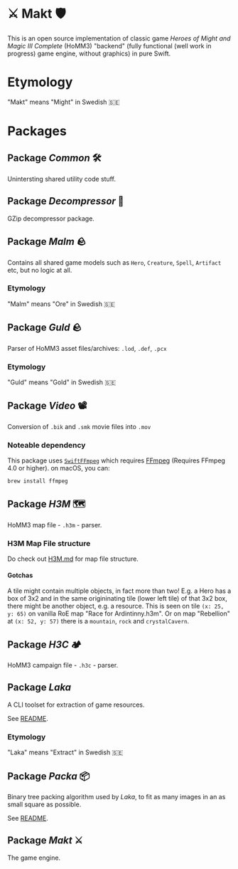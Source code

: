 # ⚔️ Makt 🛡
This is an open source implementation of classic game *Heroes of Might and Magic III Complete* (HoMM3) "backend" (fully functional (well work in progress) game engine, without graphics) in pure Swift.

# Etymology
"Makt" means "Might" in Swedish 🇸🇪

# Packages

## Package *Common* 🛠
Unintersting shared utility code stuff.

## Package *Decompressor* 📖
GZip decompressor package.

## Package *Malm* 🪨
Contains all shared game models such as `Hero`, `Creature`, `Spell`, `Artifact` etc, but no logic at all.

### Etymology
"Malm" means "Ore" in Swedish 🇸🇪

## Package *Guld* 🪨
Parser of HoMM3 asset files/archives: `.lod`, `.def`, `.pcx`

### Etymology
"Guld" means "Gold" in Swedish 🇸🇪

## Package *Video* 📽
Conversion of `.bik` and `.smk` movie files into `.mov`

### Noteable dependency
This package uses [`SwiftFFmpeg`](https://github.com/sunlubo/SwiftFFmpeg) which requires [FFmpeg](http://ffmpeg.org/) (Requires FFmpeg 4.0 or higher). on macOS, you can:

```sh
brew install ffmpeg
```

## Package *H3M* 🗺
HoMM3 map file - `.h3m` - parser.

### H3M Map File structure
Do check out [H3M.md](H3M.md) for map file structure.

#### Gotchas
A tile might contain multiple objects, in fact more than two! E.g. a Hero has a box of 3x2 and in the same origininating tile (lower left tile) of that 3x2 box, there might be another object, e.g. a resource. This is seen on tile `(x: 25, y: 65)` on vanilla RoE map "Race for Ardintinny.h3m". Or on map "Rebellion" at `(x: 52, y: 57)` there is a `mountain`, `rock` and `crystalCavern`.

## Package *H3C* 🏕
HoMM3 campaign file - `.h3c` - parser.

## Package *Laka*
A CLI toolset for extraction of game resources. 

See [README](Sources/Laka/README.md).

### Etymology
"Laka" means "Extract" in Swedish 🇸🇪

## Package *Packa* 📦
Binary tree packing algorithm used by *Laka*, to fit as many images in an as small square as possible.

See [README](Sources/Packa/README.md).


## Package *Makt* ⚔️
The game engine.

